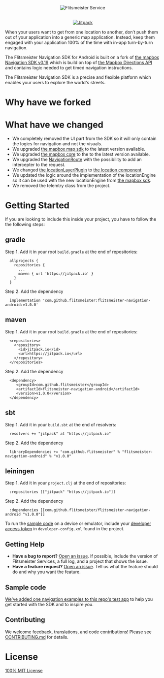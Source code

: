 <div align="center">
  <img src="https://github.com/flitsmeister/flitsmeister-navigation-android/blob/master/.github/splash-image.png?raw=true" alt="Flitsmeister Service">
</div>
<br>
<p align="center">
  <a href="https://jitpack.io/#flitsmeister/flitsmeister-navigation-android">
    <img src="https://jitpack.io/v/flitsmeister/flitsmeister-navigation-android.svg"
         alt="Jitpack">
  </a>
</p>

When your users want to get from one location to another, don’t push them out of your application into a generic map application. Instead, keep them engaged with your application 100% of the time with in-app turn-by-turn navigation.

The Flitsmeister Navigation SDK for Android is built on a fork of [the mapbox Navigation SDK v0.19](https://github.com/flitsmeister/flitsmeister-navigation-android/tree/v0.19.0) which is build on top of [the Mapbox Directions API](https://www.mapbox.com/directions) and contains logic needed to get timed navigation instructions.

The Flitsmeister Navigation SDK is a precise and flexible platform which enables your users to explore the world's streets.

# Why have we forked

# What have we changed
- We completely removed the UI part from the SDK so it will only contain the logics for navigation and not the visuals.
- We upgraded [the mapbox map sdk](https://github.com/mapbox/mapbox-gl-native/tree/master/platform/android) to the latest version  available.
- We upgraded [the mapbox core](https://github.com/mapbox/mapbox-events-android) to the to the latest version available.
- We upgraded the [NavigationRoute](https://github.com/flitsmeister/flitsmeister-navigation-android/blob/master/libandroid-navigation/src/main/java/com/mapbox/services/android/navigation/v5/navigation/NavigationRoute.java#L425) 
 with the possibility to add an intercepter to the request.
- We changed [the locationLayerPlugin](https://github.com/mapbox/mapbox-plugins-android) to [the location component](https://docs.mapbox.com/android/api/map-sdk/8.5.0/com/mapbox/mapboxsdk/location/LocationComponent.html)
- We updated the logic around the implementation of the locationEngine so it can be used with the new locationEngine from [the mapbox sdk](https://github.com/mapbox/mapbox-gl-native/tree/master/platform/android).
- We removed the telemtry class from the project.

# Getting Started

If you are looking to include this inside your project, you have to follow the the following steps:

## gradle
Step 1. Add it in your root `build.gradle` at the end of repositories:
```
  allprojects {
    repositories {
      ...
      maven { url 'https://jitpack.io' }
    }
  }
```
Step 2. Add the dependency
```
  implementation 'com.github.flitsmeister:flitsmeister-navigation-android:v1.0.0'
```

## maven
Step 1. Add it in your root `build.gradle` at the end of repositories:
```
  <repositories>
    <repository>
      <id>jitpack.io</id>
      <url>https://jitpack.io</url>
    </repository>
  </repositories>
```
Step 2. Add the dependency
```
  <dependency>
     <groupId>com.github.flitsmeister</groupId>
     <artifactId>flitsmeister-navigation-android</artifactId>
     <version>v1.0.0</version>
  </dependency>
```

## sbt
Step 1. Add it in your `build.sbt` at the end of resolvers:
```
  resolvers += "jitpack" at "https://jitpack.io"
```
Step 2. Add the dependency
```
  libraryDependencies += "com.github.flitsmeister" % "flitsmeister-navigation-android" % "v1.0.0"	
```

## leiningen
Step 1. Add it in your `project.clj` at the end of repositories:
```
  :repositories [["jitpack" "https://jitpack.io"]]
```
Step 2. Add the dependency
```
  :dependencies [[com.github.flitsmeister/flitsmeister-navigation-android "v1.0.0"]]
```

To run the [sample code](#sample-code) on a device or emulator, include your [developer access token](https://www.mapbox.com/help/define-access-token/) in `developer-config.xml` found in the project. 

## Getting Help

- **Have a bug to report?** [Open an issue](https://github.com/flitsmeister/flitsmeister-navigation-android/issues). If possible, include the version of Flitsmeister Services, a full log, and a project that shows the issue.
- **Have a feature request?** [Open an issue](https://github.com/flitsmeister/flitsmeister-navigation-android/issues/new). Tell us what the feature should do and why you want the feature.

## <a name="sample-code">Sample code

[We've added one navigation examples to this repo's test app](https://github.com/flitsmeister/flitsmeister-navigation-android/tree/master/app/src/main/java/com/mapbox/services/android/navigation/testapp/) to help you get started with the SDK and to inspire you.

## Contributing

We welcome feedback, translations, and code contributions! Please see [CONTRIBUTING.md](CONTRIBUTING.md) for details.

# License

[100% MIT License](LICENSE)
